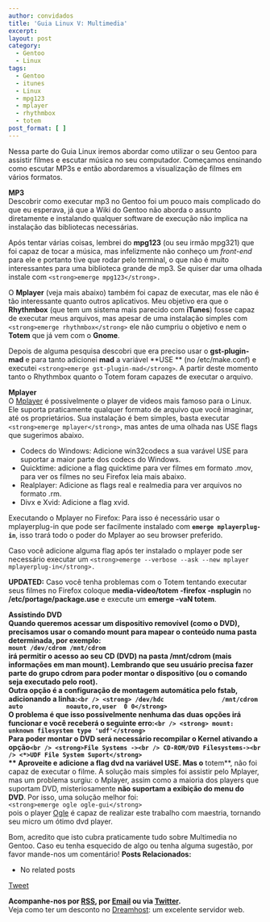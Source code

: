```yaml
---
author: convidados
title: 'Guia Linux V: Multimedia'
excerpt:
layout: post
category:
  - Gentoo
  - Linux
tags:
  - Gentoo
  - itunes
  - Linux
  - mpg123
  - mplayer
  - rhythmbox
  - totem
post_format: [ ]
---
```

Nessa parte do Guia Linux iremos abordar como utilizar o seu Gentoo para assistir filmes e escutar música no seu computador. Começamos ensinando como escutar MP3s e então abordaremos a visualização de filmes em vários formatos.

**MP3**  
Descobrir como executar mp3 no Gentoo foi um pouco mais complicado do que eu esperava, já que a Wiki do Gentoo não aborda o assunto diretamente e instalando qualquer software de execução não implica na instalação das bibliotecas necessárias.

Após tentar várias coisas, lembrei do **mpg123** (ou seu irmão mpg321) que foi capaz de tocar a música, mas infelizmente não conheço um *front-end* para ele e portanto tive que rodar pelo terminal, o que não é muito interessantes para uma biblioteca grande de mp3. Se quiser dar uma olhada instale com `<strong>emerge mpg123</strong>.`

O **Mplayer** (veja mais abaixo) também foi capaz de executar, mas ele não é tão interessante quanto outros aplicativos. Meu objetivo era que o **Rhythmbox** (que tem um sistema mais parecido com **iTunes**) fosse capaz de executar meus arquivos, mas apesar de uma instalação simples com `<strong>emerge rhythmbox</strong>` ele não cumpriu o objetivo e nem o **Totem** que já vem com o **Gnome**.

Depois de alguma pesquisa descobri que era preciso usar o **gst-plugin-mad** e para tanto adicionei **mad** a variável **USE ** (no /etc/make.conf) e executei `<strong>emerge gst-plugin-mad</strong>`. A partir deste momento tanto o Rhythmbox quanto o Totem foram capazes de executar o arquivo.

**Mplayer**  
O [Mplayer][1] é possivelmente o player de videos mais famoso para o Linux. Ele suporta praticamente qualquer formato de arquivo que você imaginar, até os proprietários. Sua instalação é bem simples, basta executar `<strong>emerge mplayer</strong>`, mas antes de uma olhada nas USE flags que sugerimos abaixo.

*   Codecs do Windows: Adicione win32codecs a sua varável USE para suportar a maior parte dos codecs do Windows.
*   Quicktime: adicione a flag quicktime para ver filmes em formato .mov, para ver os filmes no seu Firefox leia mais abaixo.
*   Realplayer: Adicione as flags real e realmedia para ver arquivos no formato .rm.
*   Divx e Xvid: Adicione a flag xvid.

Executando o Mplayer no Firefox: Para isso é necessário usar o mplayerplug-in que pode ser facilmente instalado com **`emerge mplayerplug-in`**, isso trará todo o poder do Mplayer ao seu browser preferido.

Caso você adicione alguma flag após ter instalado o mplayer pode ser necessário executar um `<strong>emerge --verbose --ask --new mplayer mplayerplug-in</strong>.`

**UPDATED:** Caso você tenha problemas com o Totem tentando executar seus filmes no Firefox coloque **media-video/totem -firefox -nsplugin** no **/etc/portage/package.use** e execute um **emerge -vaN totem**.

**Assistindo ****DVD**  
Quando queremos acessar um dispositivo removível (como o DVD), precisamos usar o comando mount para mapear o conteúdo numa pasta determinada, por exemplo:  
**`mount /dev/cdrom /mnt/cdrom`**  
irá permitir o acesso ao seu CD (DVD) na pasta /mnt/cdrom (mais informações em man mount). Lembrando que seu usuário precisa fazer parte do grupo cdrom para poder montar o dispositivo (ou o comando seja executado pelo root).  
Outra opção é a configuração de montagem automática pelo fstab, adicionando a linha:`<br />
<strong> /dev/hdc                /mnt/cdrom      auto            noauto,ro,user  0 0</strong>`  
O problema é que isso possivelmente nenhuma das duas opções irá funcionar e você receberá o seguinte erro:`<br />
<strong> mount: unknown filesystem type 'udf'</strong>`  
Para poder montar o DVD será necessário recompilar o Kernel ativando a opção`<br />
<strong>File Systems -><br />
CD-ROM/DVD Filesystems-><br />
<*>UDF File System Suport</strong>`**  
** Aproveite e adicione a flag **dvd** na variável **USE**. Mas o** totem**, não foi capaz de executar o filme. A solução mais simples foi assistir pelo Mplayer, mas um problema surgiu: o [][1]Mplayer, assim como a maioria dos players que suportam DVD, misteriosamente **não suportam a exibição do menu do DVD**. Por isso, uma solução melhor foi:  
`<strong>emerge ogle ogle-gui</strong>`  
pois o player [Ogle][2] é capaz de realizar este trabalho com maestria, tornando seu micro um ótimo dvd player.

Bom, acredito que isto cubra praticamente tudo sobre Multimedia no Gentoo. Caso eu tenha esquecido de algo ou tenha alguma sugestão, por favor mande-nos um comentário! 
**Posts Relacionados:** 
*   No related posts



[Tweet][3] 





**Acompanhe-nos por [ RSS][4], por [Email][5] ou via [Twitter][6].**  
Veja como ter um desconto no [Dreamhost][7]: um excelente servidor web.

 [1]: http://en.wikipedia.org/wiki/Mplayer "Mplayer na Wikipedia"
 [2]: http://en.wikipedia.org/wiki/Ogle_DVD_Player "Ogle na Wikipedia"
 [3]: https://twitter.com/share
 [4]: http://feeds.feedburner.com/VidaGeek
 [5]: http://feedburner.google.com/fb/a/mailverify?uri=VidaGeek&loc=pt_BR
 [6]: http://twitter.com/blogvidageek
 [7]: http://vidageek.net/dreamhost/

